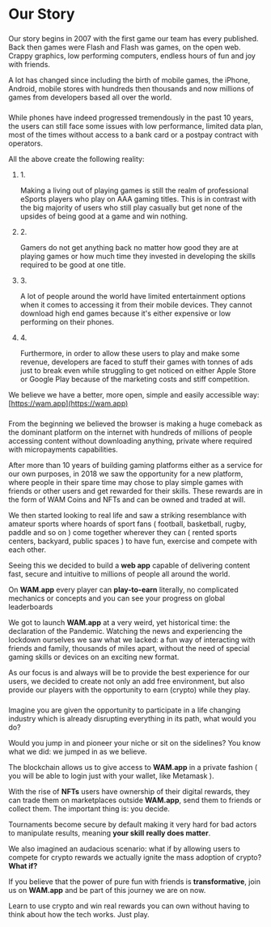 # Our Story

> ### &#x20;<a href="#the-only-way-to-discover-the-limits-of-the-possible-is-to-go-beyond-them-into-the-impossible.-arthur" id="the-only-way-to-discover-the-limits-of-the-possible-is-to-go-beyond-them-into-the-impossible.-arthur"></a>

Our story begins in 2007 with the first game our team has every published. Back then games were Flash and Flash was games, on the open web. Crappy graphics, low performing computers, endless hours of fun and joy with friends.

A lot has changed since including the birth of mobile games, the iPhone, Android, mobile stores with hundreds then thousands and now millions of games from developers based all over the world.

### &#x20;<a href="#the-problem-s" id="the-problem-s"></a>

While phones have indeed progressed tremendously in the past 10 years, the users can still face some issues with low performance, limited data plan, most of the times without access to a bank card or a postpay contract with operators.

All the above create the following reality:

1.  1\.

    Making a living out of playing games is still the realm of professional eSports players who play on AAA gaming titles. This is in contrast with the big majority of users who still play casually but get none of the upsides of being good at a game and win nothing.
2.  2\.

    Gamers do not get anything back no matter how good they are at playing games or how much time they invested in developing the skills required to be good at one title.
3.  3\.

    A lot of people around the world have limited entertainment options when it comes to accessing it from their mobile devices. They cannot download high end games because it's either expensive or low performing on their phones.
4.  4\.

    Furthermore, in order to allow these users to play and make some revenue, developers are faced to stuff their games with tonnes of ads just to break even while struggling to get noticed on either Apple Store or Google Play because of the marketing costs and stiff competition.

We believe we have a better, more open, simple and easily accessible way: [https://wam.app](https://wam.app)​

### &#x20;<a href="#our-solution-the-global-arcade-platform" id="our-solution-the-global-arcade-platform"></a>

From the beginning we believed the browser is making a huge comeback as the dominant platform on the internet with hundreds of millions of people accessing content without downloading anything, private where required with micropayments capabilities.

After more than 10 years of building gaming platforms either as a service for our own purposes, in 2018 we saw the opportunity for a new platform, where people in their spare time may chose to play simple games with friends or other users and get rewarded for their skills. These rewards are in the form of WAM Coins and NFTs and can be owned and traded at will.

We then started looking to real life and saw a striking resemblance with amateur sports where hoards of sport fans ( football, basketball, rugby, paddle and so on ) come together wherever they can ( rented sports centers, backyard, public spaces ) to have fun, exercise and compete with each other.

Seeing this we decided to build a **web app** capable of delivering content fast, secure and intuitive to millions of people all around the world.

On **WAM.app** every player can **play-to-earn** literally, no complicated mechanics or concepts and you can see your progress on global leaderboards

We got to launch **WAM.app** at a very weird, yet historical time: the declaration of the Pandemic. Watching the news and experiencing the lockdown ourselves we saw what we lacked: a fun way of interacting with friends and family, thousands of miles apart, without the need of special gaming skills or devices on an exciting new format.

As our focus is and always will be to provide the best experience for our users, we decided to create not only an add free environment, but also provide our players with the opportunity to earn (crypto) while they play.

### &#x20;<a href="#why-blockchain" id="why-blockchain"></a>

Imagine you are given the opportunity to participate in a life changing industry which is already disrupting everything in its path, what would you do?

Would you jump in and pioneer your niche or sit on the sidelines? You know what we did: we jumped in as we believe.

The blockchain allows us to give access to **WAM.app** in a private fashion ( you will be able to login just with your wallet, like Metamask ).

With the rise of **NFTs** users have ownership of their digital rewards, they can trade them on marketplaces outside **WAM.app**, send them to friends or collect them. The important thing is: you decide.

Tournaments become secure by default making it very hard for bad actors to manipulate results, meaning **your skill** **really does matter**.

We also imagined an audacious scenario: what if by allowing users to compete for crypto rewards we actually ignite the mass adoption of crypto? **What if?**

If you believe that the power of pure fun with friends is **transformative**, join us on **WAM.app** and be part of this journey we are on now.

Learn to use crypto and win real rewards you can own without having to think about how the tech works. Just play.
